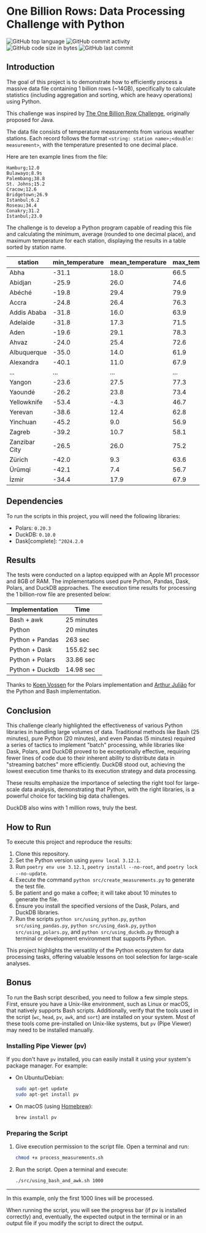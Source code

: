 # One Billion Rows: Data Processing Challenge with Python

![GitHub top language](https://img.shields.io/github/languages/top/hbatistuzzo/desafio_devops_pro)
![GitHub commit activity](https://img.shields.io/github/commit-activity/m/hbatistuzzo/desafio_devops_pro)
![GitHub code size in bytes](https://img.shields.io/github/languages/code-size/hbatistuzzo/desafio_devops_pro)
![GitHub last commit](https://img.shields.io/github/last-commit/hbatistuzzo/desafio_devops_pro)

## Introduction

The goal of this project is to demonstrate how to efficiently process a massive data file containing 1 billion rows (~14GB), specifically to calculate statistics (including aggregation and sorting, which are heavy operations) using Python.

This challenge was inspired by [The One Billion Row Challenge](https://github.com/gunnarmorling/1brc), originally proposed for Java.

The data file consists of temperature measurements from various weather stations. Each record follows the format `<string: station name>;<double: measurement>`, with the temperature presented to one decimal place.

Here are ten example lines from the file:

```
Hamburg;12.0
Bulawayo;8.9s 
Palembang;38.8
St. Johns;15.2
Cracow;12.6
Bridgetown;26.9
Istanbul;6.2
Roseau;34.4
Conakry;31.2
Istanbul;23.0
```


The challenge is to develop a Python program capable of reading this file and calculating the minimum, average (rounded to one decimal place), and maximum temperature for each station, displaying the results in a table sorted by station name.

| station      | min_temperature | mean_temperature | max_temperature |
|--------------|-----------------|------------------|-----------------|
| Abha         | -31.1           | 18.0             | 66.5            |
| Abidjan      | -25.9           | 26.0             | 74.6            |
| Abéché       | -19.8           | 29.4             | 79.9            |
| Accra        | -24.8           | 26.4             | 76.3            |
| Addis Ababa  | -31.8           | 16.0             | 63.9            |
| Adelaide     | -31.8           | 17.3             | 71.5            |
| Aden         | -19.6           | 29.1             | 78.3            |
| Ahvaz        | -24.0           | 25.4             | 72.6            |
| Albuquerque  | -35.0           | 14.0             | 61.9            |
| Alexandra    | -40.1           | 11.0             | 67.9            |
| ...          | ...             | ...              | ...             |
| Yangon       | -23.6           | 27.5             | 77.3            |
| Yaoundé      | -26.2           | 23.8             | 73.4            |
| Yellowknife  | -53.4           | -4.3             | 46.7            |
| Yerevan      | -38.6           | 12.4             | 62.8            |
| Yinchuan     | -45.2           | 9.0              | 56.9            |
| Zagreb       | -39.2           | 10.7             | 58.1            |
| Zanzibar City| -26.5           | 26.0             | 75.2            |
| Zürich       | -42.0           | 9.3              | 63.6            |
| Ürümqi       | -42.1           | 7.4              | 56.7            |
| İzmir        | -34.4           | 17.9             | 67.9            |

## Dependencies

To run the scripts in this project, you will need the following libraries:

- Polars: `0.20.3`
- DuckDB: `0.10.0`
- Dask[complete]: `^2024.2.0`

## Results

The tests were conducted on a laptop equipped with an Apple M1 processor and 8GB of RAM. The implementations used pure Python, Pandas, Dask, Polars, and DuckDB approaches. The execution time results for processing the 1 billion-row file are presented below:

| Implementation | Time |
| --- | --- |
| Bash + awk | 25 minutes |
| Python | 20 minutes |
| Python + Pandas | 263 sec |
| Python + Dask | 155.62 sec  |
| Python + Polars | 33.86 sec |
| Python + Duckdb | 14.98 sec |

Thanks to [Koen Vossen](https://github.com/koenvo) for the Polars implementation and [Arthur Julião](https://github.com/ArthurJ) for the Python and Bash implementation.

## Conclusion

This challenge clearly highlighted the effectiveness of various Python libraries in handling large volumes of data. Traditional methods like Bash (25 minutes), pure Python (20 minutes), and even Pandas (5 minutes) required a series of tactics to implement "batch" processing, while libraries like Dask, Polars, and DuckDB proved to be exceptionally effective, requiring fewer lines of code due to their inherent ability to distribute data in "streaming batches" more efficiently. DuckDB stood out, achieving the lowest execution time thanks to its execution strategy and data processing.

These results emphasize the importance of selecting the right tool for large-scale data analysis, demonstrating that Python, with the right libraries, is a powerful choice for tackling big data challenges.

DuckDB also wins with 1 million rows, truly the best.

## How to Run

To execute this project and reproduce the results:

1. Clone this repository.
2. Set the Python version using `pyenv local 3.12.1`.
3. Run `poetry env use 3.12.1`, `poetry install --no-root`, and `poetry lock --no-update`.
4. Execute the command `python src/create_measurements.py` to generate the test file.
5. Be patient and go make a coffee; it will take about 10 minutes to generate the file.
6. Ensure you install the specified versions of the Dask, Polars, and DuckDB libraries.
7. Run the scripts `python src/using_python.py`, `python src/using_pandas.py`, `python src/using_dask.py`, `python src/using_polars.py`, and `python src/using_duckdb.py` through a terminal or development environment that supports Python.

This project highlights the versatility of the Python ecosystem for data processing tasks, offering valuable lessons on tool selection for large-scale analyses.

## Bonus

To run the Bash script described, you need to follow a few simple steps. First, ensure you have a Unix-like environment, such as Linux or macOS, that natively supports Bash scripts. Additionally, verify that the tools used in the script (`wc`, `head`, `pv`, `awk`, and `sort`) are installed on your system. Most of these tools come pre-installed on Unix-like systems, but `pv` (Pipe Viewer) may need to be installed manually.

### Installing Pipe Viewer (pv)

If you don't have `pv` installed, you can easily install it using your system's package manager. For example:

- On Ubuntu/Debian:
    
    ```bash
    sudo apt-get update
    sudo apt-get install pv
    ```
    
- On macOS (using [Homebrew](https://brew.sh/)):
    
    ```bash
    brew install pv
    ```
    
### Preparing the Script

1. Give execution permission to the script file. Open a terminal and run:
    
    ```bash
    chmod +x process_measurements.sh
    ```

2. Run the script. Open a terminal and execute:
   
   ```bash
   ./src/using_bash_and_awk.sh 1000

---

In this example, only the first 1000 lines will be processed.

When running the script, you will see the progress bar (if pv is installed correctly) and, eventually, the expected output in the terminal or in an output file if you modify the script to direct the output.